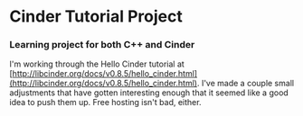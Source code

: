 # Cinder Tutorial Project

### Learning project for both C++ and Cinder
I'm working through the Hello Cinder tutorial at [http://libcinder.org/docs/v0.8.5/hello_cinder.html](http://libcinder.org/docs/v0.8.5/hello_cinder.html).
I've made a couple small adjustments that have gotten interesting enough that it seemed like a good idea to push them up.
Free hosting isn't bad, either.